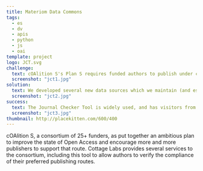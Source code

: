 ```yaml
---
title: Materiom Data Commons
tags:
  - es
  - dv
  - apis
  - python
  - js
  - oai
template: project
logo: JCT.svg
challenge:
  text: cOAlition S's Plan S requires funded authors to publish under certain conditions for their grant funding to be valid.  To enable authors to check that their preferred publishing route is compliant, or to support them in finding alternative routes, the coalition wanted a tool which would survey the known information about journals in multiple sources and deliver advice on the publishing options available.
  screenshot: "jct1.jpg"
solution:
  text: We developed several new data sources which we maintain (and especially for Transformative Agreements), and we built a comprehensive data gathering and caching system which pulls information from definitive scholarly information sources such as Crossref, DOAJ, ROR, and OA.Works.  Then in close collaboration with our colleagues at the coalition, we developed a layered query algorithm that allows us to answer compliance questions with nuanced responses, references to additional information, and detailed information about how the result was deteremined.  This system is then kept up-to-date with the current state of the data in those external systems, so the results are as timely and accurate as possible in the changing publishing landscape.
  screenshot: "jct2.jpg"
success:
  text: The Journal Checker Tool is widely used, and has visitors from all over the globe.  It has served over 1m compliance checks.  It has been customised to deliver funder-specific advice as new funders have joined the coalition, and has even driven publishers to be interested in how well represented their Open Access policies are.
  screenshot: "jct3.jpg"
thumbnail: http://placekitten.com/600/400
---
```


cOAlition S, a consortium of 25+ funders, as put together an ambitious plan to improve the state of Open Access and
encourage more and more publishers to support that route. Cottage Labs provides several services to the consortium,
including this tool to allow authors to verify the compliance of their preferred publishing routes.